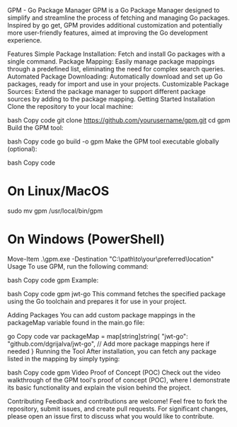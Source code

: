 GPM - Go Package Manager
GPM is a Go Package Manager designed to simplify and streamline the process of fetching and managing Go packages. Inspired by go get, GPM provides additional customization and potentially more user-friendly features, aimed at improving the Go development experience.

Features
Simple Package Installation: Fetch and install Go packages with a single command.
Package Mapping: Easily manage package mappings through a predefined list, eliminating the need for complex search queries.
Automated Package Downloading: Automatically download and set up Go packages, ready for import and use in your projects.
Customizable Package Sources: Extend the package manager to support different package sources by adding to the package mapping.
Getting Started
Installation
Clone the repository to your local machine:

bash
Copy code
git clone https://github.com/yourusername/gpm.git
cd gpm
Build the GPM tool:

bash
Copy code
go build -o gpm
Make the GPM tool executable globally (optional):

bash
Copy code
# On Linux/MacOS
sudo mv gpm /usr/local/bin/gpm

# On Windows (PowerShell)
Move-Item .\gpm.exe -Destination "C:\path\to\your\preferred\location"
Usage
To use GPM, run the following command:

bash
Copy code
gpm <package-name>
Example:

bash
Copy code
gpm jwt-go
This command fetches the specified package using the Go toolchain and prepares it for use in your project.

Adding Packages
You can add custom package mappings in the packageMap variable found in the main.go file:

go
Copy code
var packageMap = map[string]string{
    "jwt-go": "github.com/dgrijalva/jwt-go",
    // Add more package mappings here if needed
}
Running the Tool
After installation, you can fetch any package listed in the mapping by simply typing:

bash
Copy code
gpm <package-name>
Video Proof of Concept (POC)
Check out the video walkthrough of the GPM tool's proof of concept (POC), where I demonstrate its basic functionality and explain the vision behind the project.

Contributing
Feedback and contributions are welcome! Feel free to fork the repository, submit issues, and create pull requests. For significant changes, please open an issue first to discuss what you would like to contribute.
